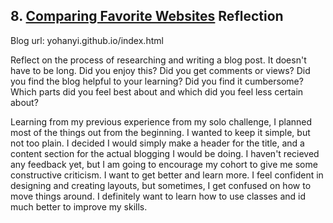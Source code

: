 ## 8. [Comparing Favorite Websites](8_technical_blog/readme.md) Reflection

Blog url: yohanyi.github.io/index.html

Reflect on the process of researching and writing a blog post. It doesn't have to be long. Did you enjoy this? Did you get comments or views? Did you find the blog helpful to your learning? Did you find it cumbersome? Which parts did you feel best about and which did you feel less certain about?

Learning from my previous experience from my solo challenge, I planned most of the things out from the beginning. I wanted to keep it simple, but not too plain. I decided I would simply make a header for the title, and a content section for the actual blogging I would be doing. I haven't recieved any feedback yet, but I am going to encourage my cohort to give me some constructive criticism. I want to get better and learn more. I feel confident in designing and creating layouts, but sometimes, I get confused on how to move things around. I definitely want to learn how to use classes and id much better to improve my skills.